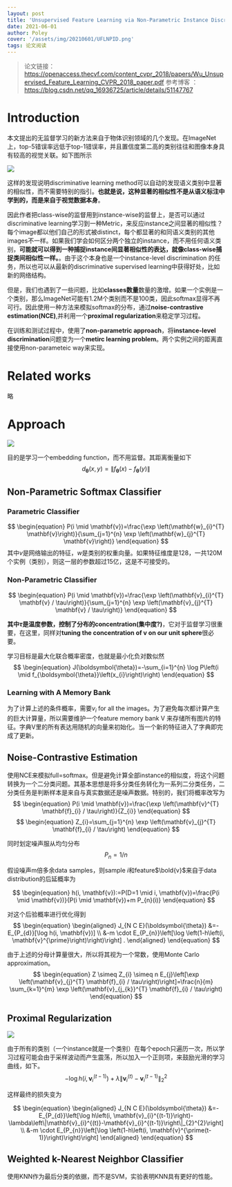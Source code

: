 ```yaml
---
layout: post
title: 'Unsupervised Feature Learning via Non-Parametric Instance Discrimination'
date: 2021-06-01
author: Poley
cover: '/assets/img/20210601/UFLNPID.png'
tags: 论文阅读
---
```

> 论文链接： https://openaccess.thecvf.com/content_cvpr_2018/papers/Wu_Unsupervised_Feature_Learning_CVPR_2018_paper.pdf
> 参考博客 ： https://blog.csdn.net/qq_16936725/article/details/51147767

# Introduction

本文提出的无监督学习的新方法来自于物体识别领域的几个发现。在ImageNet上，top-5错误率远低于top-1错误率，并且置信度第二高的类别往往和图像本身具有较高的视觉关联。如下图所示

![](/assets/img/20210601/UFLNPIDF1.png)

这样的发现说明discriminative learning method可以自动的发现语义类别中显著的相似性，而不需要特别的指引。**也就是说，这种显著的相似性不是从语义标注中学到的，而是来自于视觉数据本身**。

因此作者把class-wise的监督用到instance-wise的监督上，是否可以通过discriminative learning学习到一种Metric，来反应instance之间显著的相似性？每个image都以他们自己的形式被distinct，每个都显著的和同语义类别的其他images不一样。如果我们学会如何区分两个独立的instance，而不用任何语义类别，**可能就可以得到一种捕捉instance间显著相似性的表达，就像class-wise捕捉类间相似性一样。**。由于这个本身也是一个instance-level discrimination 的任务，所以也可以从最新的discriminative supervised learning中获得好处，比如新的网络结构。

但是，我们也遇到了一些问题，比如**classes数量**数量的激增。如果一个实例是一个类别，那么ImageNet可能有1.2M个类别而不是100类，因此softmax显得不再可行。因此使用一种方法来模拟softmax的分布，通过**noise-contrastive estimation(NCE)**,并利用一个**proximal regularization**来稳定学习过程。

在训练和测试过程中，使用了**non-parametric approach**，将**instance-level discrimination**问题变为一个**metirc learning problem**。两个实例之间的距离直接使用non-parameteic way来实现。

# Related works
略

# Approach
![](/assets/img/20210601/UFLNPIDF2.png)

目的是学习一个embedding function，而不用监督。其距离衡量如下
$$
\begin{equation}
d_{\boldsymbol{\theta}}(x, y)=\left\|f_{\boldsymbol{\theta}}(x)-f_{\boldsymbol{\theta}}(y)\right\|
\end{equation}
$$

## Non-Parametric Softmax Classifier

### Parametric Classifier

$$
\begin{equation}
P(i \mid \mathbf{v})=\frac{\exp \left(\mathbf{w}_{i}^{T} \mathbf{v}\right)}{\sum_{j=1}^{n} \exp \left(\mathbf{w}_{j}^{T} \mathbf{v}\right)}
\end{equation}
$$
其中$v$是网络输出的特征，$w$是类别的权重向量。如果特征维度是128，一共120M个实例（类别），则这一层的参数超过15亿，这是不可接受的。

### Non-Parametric Classifier

$$
\begin{equation}
P(i \mid \mathbf{v})=\frac{\exp \left(\mathbf{v}_{i}^{T} \mathbf{v} / \tau\right)}{\sum_{j=1}^{n} \exp \left(\mathbf{v}_{j}^{T} \mathbf{v} / \tau\right)}
\end{equation}
$$

**其中$\tau$是温度参数，控制了分布的concentration(集中度?)**，它对于监督学习很重要，在这里，同样对**tuning the concentration of v on our unit sphere**很必要。

学习目标是最大化联合概率密度，也就是最小化负对数似然
$$
\begin{equation}
J(\boldsymbol{\theta})=-\sum_{i=1}^{n} \log P\left(i \mid f_{\boldsymbol{\theta}}\left(x_{i}\right)\right)
\end{equation}
$$

### Learning with A Memory Bank

为了计算上述的条件概率，需要${v_i}$ for all the images。为了避免每次都计算产生的巨大计算量，所以需要维护一个feature memory bank V 来存储所有图片的特征。字典V里的所有表达用随机的向量来初始化。当一个新的特征进入了字典即完成了更新。

## Noise-Contrastive Estimation

使用NCE来模拟full=softmax。但是避免计算全部instance的相似度，将这个问题转换为一个二分类问题。其基本思想是将多分类任务转化为一系列二分类任务，二分类任务是判断样本是来自与真实数据还是噪声数据。特别的，我们将概率改写为
$$
\begin{equation}
P(i \mid \mathbf{v})=\frac{\exp \left(\mathbf{v}^{T} \mathbf{f}_{i} / \tau\right)}{Z_{i}} 
\end{equation}
$$
$$
\begin{equation}
Z_{i}=\sum_{j=1}^{n} \exp \left(\mathbf{v}_{j}^{T} \mathbf{f}_{i} / \tau\right)
\end{equation}
$$

同时划定噪声服从均匀分布$$P_{n}=1 / n$$

假设噪声m倍多余data samples，则sample $i$和feature$\bold{v}$来自于data distribution的后延概率为

$$
\begin{equation}
h(i, \mathbf{v}):=P(D=1 \mid i, \mathbf{v})=\frac{P(i \mid \mathbf{v})}{P(i \mid \mathbf{v})+m P_{n}(i)}
\end{equation}
$$

对这个后验概率进行优化得到
$$
\begin{equation}
\begin{aligned}
J_{N C E}(\boldsymbol{\theta}) &=-E_{P_{d}}[\log h(i, \mathbf{v})] \\
&-m \cdot E_{P_{n}}\left[\log \left(1-h\left(i, \mathbf{v}^{\prime}\right)\right)\right] .
\end{aligned}
\end{equation}
$$

由于上述的分母计算量很大，所以将其视为一个常数，使用Monte Carlo approximation。
$$
\begin{equation}
Z \simeq Z_{i} \simeq n E_{j}\left[\exp \left(\mathbf{v}_{j}^{T} \mathbf{f}_{i} / \tau\right)\right]=\frac{n}{m} \sum_{k=1}^{m} \exp \left(\mathbf{v}_{j_{k}}^{T} \mathbf{f}_{i} / \tau\right)
\end{equation}
$$

## Proximal Regularization
![](/assets/img/20210601/UFLNPIDF3.png)

由于所有的类别（一个instance就是一个类别）在每个epoch只遍历一次，所以学习过程可能会由于采样波动而产生震荡，所以加入一个正则项，来鼓励光滑的学习曲线，如下。
$$
\begin{equation}
-\log h\left(i, \mathbf{v}_{i}^{(t-1)}\right)+\lambda\left\|\mathbf{v}_{i}^{(t)}-\mathbf{v}_{i}^{(t-1)}\right\|_{2}^{2}
\end{equation}
$$

这样最终的损失变为

$$
\begin{equation}
\begin{aligned}
J_{N C E}(\boldsymbol{\theta}) &=-E_{P_{d}}\left[\log h\left(i, \mathbf{v}_{i}^{(t-1)}\right)-\lambda\left\|\mathbf{v}_{i}^{(t)}-\mathbf{v}_{i}^{(t-1)}\right\|_{2}^{2}\right] \\
&-m \cdot E_{P_{n}}\left[\log \left(1-h\left(i, \mathbf{v}^{\prime(t-1)}\right)\right)\right]
\end{aligned}
\end{equation}
$$

## Weighted k-Nearest Neighbor Classifier

使用KNN作为最后分类的依据，而不是SVM，实验表明KNN具有更好的性能。